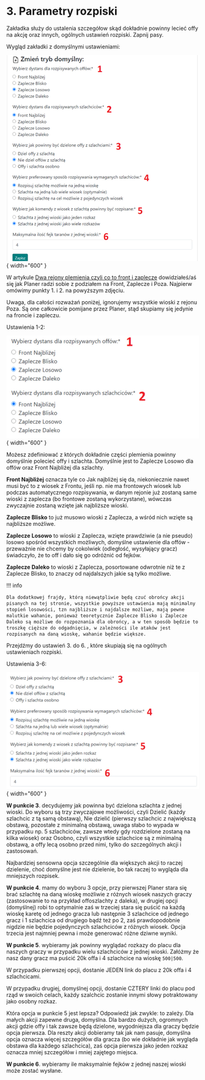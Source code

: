 # 3. Parametry rozpiski

Zakładka służy do ustalenia szczegółow skąd dokładnie powinny lecieć offy na akcję oraz innych, ogólnych ustawień rozpiski. Zapnij pasy.

Wygląd zakładki z domyślnymi ustawieniami:


![alt text](image-2.png){ width="600" }

W artykule [Dwa rejony plemienia czyli co to front i zaplecze](./../primary/two_regions_of_the_tribe.md) dowidziałeś/aś się jak Planer radzi sobie z podziałem na Front, Zaplecze i Poza. Najpierw omówimy punkty 1. i 2. na powyższym zdjęciu.

Uwaga, dla całości rozważań poniżej, ignorujemy wszystkie wioski z rejonu Poza. Są one całkowicie pomijane przez Planer, stąd skupiamy się jedynie na froncie i zapleczu.

Ustawienia 1-2:

![alt text](image-3.png){ width="600" }

Możesz zdefiniować z których dokładnie części plemienia powinny domyślnie polecieć offy i szlachta. Domyślnie jest to Zaplecze Losowo dla offów oraz Front Najbliżej dla szlachty.

**Front Najbliżej** oznacza tyle co Jak najbliżej się da, niekoniecznie nawet musi być to z wiosek z Frontu, jeśli np. nie ma frontowych wiosek lub podczas automatycznego rozpisywania, w danym rejonie już zostaną same wioski z zaplecza (bo frontowe zostaną wykorzystane), wówczas zwyczajnie zostaną wzięte jak najbliższe wioski.

**Zaplecze Blisko** to już musowo wioski z Zaplecza, a wśród nich wzięte są najbliższe możliwe.

**Zaplecze Losowo** to wioski z Zaplecza, wzięte prawdziwie (a nie pseudo) losowo spośród wszystkich możliwych, domyślne ustawienie dla offów - przeważnie nie chcemy by cokolwiek (odległość, wysyłający gracz) świadczyło, że to off i dało się go odróżnić od fejków.

**Zaplecze Daleko** to wioski z Zaplecza, posortowane odwrotnie niż te z Zaplecze Blisko, to znaczy od najdalszych jakie są tylko możliwe.

!!! info

    Dla dodatkowej frajdy, którą niewątpliwie będą czuć obrońcy akcji pisanych na tej stronie, wszystkie powyższe ustawienia mają minimalny stopień losowości, tzn najbliższe i najdalsze możliwe, mają pewne malutkie wahanie, ponieważ teoretycznie Zaplecze Blisko i Zaplecze Daleko są możliwe do rozpoznania dla obrońcy, a w ten sposób będzie to troszkę cięższe do odgadnięcia, w zależności ile ataków jest rozpisanych na daną wioskę, wahanie będzie większe.

Przejdźmy do ustawień 3. do 6. , które skupiają się na ogólnych ustawieniach rozpiski.

Ustawienia 3-6:

![alt text](image-4.png){ width="600" }

**W punkcie 3**. decydujemy jak powinna być dzielona szlachta z jednej wioski. Do wyboru są trzy zwyczajowe możliwości, czyli Dzielić (każdy szlachcic z tą samą obstawą), Nie dzielić (pierwszy szlachcic z największą obstawą, pozostałe z minimalną obstawą, uwaga słabo to wypada w przypadku np. 5 szlachciców, zawsze wtedy gdy rozdzielone zostaną na kilka wiosek) oraz Osobno, czyli wszystkie szlachcice są z minimalną obstawą, a offy lecą osobno przed nimi, tylko do szczególnych akcji i zastosowań.

Najbardziej sensowna opcja szczególnie dla większych akcji to raczej dzielenie, choć domyślne jest nie dzielenie, bo tak raczej to wygląda dla mniejszych rozpisek.

**W punkcie 4**. mamy do wyboru 3 opcje, przy pierwszej Planer stara się brać szlachtę na daną wioskę możliwie z różnych wiosek naszych graczy (zastosowanie to na przykład offoszlachty z daleka), w drugiej opcji (domyślnej) robi to optymalnie zaś w trzeciej stara się puścić na każdą wioskę karetę od jednego gracza lub następnie 3 szlachcice od jednego gracz i 1 szlachcica od drugiego bądź też po 2, zaś prawdopodobnie nigdzie nie będzie pojedynczych szlachciców z różnych wiosek. Opcja trzecia jest najmniej pewna i może generować różne dziwne wyniki.

**W punkcie 5**. wybieramy jak powinny wyglądać rozkazy do placu dla naszych graczy w przypadku wielu szlachciców z jednej wioski. Załóżmy że nasz dany gracz ma puścić 20k offa i 4 szlachcice na wioskę `500|500`.

W przypadku pierwszej opcji, dostanie JEDEN link do placu z 20k offa i 4 szlachcicami.

W przypadku drugiej, domyślnej opcji, dostanie CZTERY linki do placu pod rząd w swoich celach, każdy szalchcic zostanie innymi słowy potraktowany jako osobny rozkaz.

Która opcja w punkcie 5 jest lepsza? Odpowiedź jak zwykle: to zależy. Dla małych akcji zapewne druga, domyślna. Dla bardzo dużych, ogromnych akcji gdzie offy i tak zawsze będą dzielone, wygodniejsza dla graczy będzie opcja pierwsza. Dla reszty akcji dobieramy tak jak nam pasuje, domyślna opcja oznacza więcej szczegółów dla gracza (bo wie dokładnie jak wygląda obstawa dla każdego szlachcica), zaś opcja pierwsza jako jeden rozkaz oznacza mniej szczegółów i mniej zajętego miejsca.

**W punkcie 6**. wybieramy ile maksymalnie fejków z jednej naszej wioski może zostać wysłane.